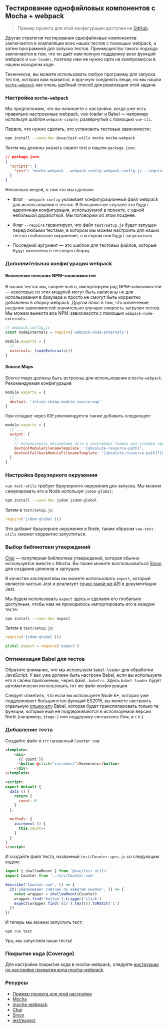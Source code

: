 ## Тестирование однофайловых компонентов с Mocha + webpack

> Пример проекта для этой конфигурации доступен на [GitHub](https://github.com/vuejs/vue-test-utils-mocha-webpack-example).

Другая стратегия тестирования однофайловых компонентов заключается в компиляции всех наших тестов с помощью webpack, а затем программой для запуска тестов. Преимущество такого подхода заключается в том, что он даёт нам полную поддержку всех функций webpack и `vue-loader`, поэтому нам не нужно идти на компромиссы в нашем исходном коде.

Технически, вы можете использовать любую программу для запуска тестов, которая вам нравится, и вручную соединять вещи, но мы нашли [`mocha-webpack`](https://github.com/zinserjan/mocha-webpack) как очень удобный способ для реализации этой задачи.

### Настройка `mocha-webpack`

Мы предположим, что вы начинаете с настройки, когда уже есть правильно настроенные webpack, vue-loader и Babel — например используя шаблон `webpack-simple`, развёрнутый с помощью `vue-cli`.

Первое, что нужно сделать, это установить тестовые зависимости:

``` bash
npm install --save-dev @vue/test-utils mocha mocha-webpack
```

Затем мы должны указать скрипт test в нашем `package.json`.

```json
// package.json
{
  "scripts": {
    "test": "mocha-webpack --webpack-config webpack.config.js --require test/setup.js test/**/*.spec.js"
  }
}
```

Несколько вещей, о том что мы сделали:

- Флаг `--webpack-config` указывает конфигурационный файл webpack для использования в тестах. В большинстве случаев это будут идентичная конфигурация, используемой в проекте, с одной небольшой доработкой. Мы поговорим об этом позднее.

- Флаг `--require` гарантирует, что файл `test/setup.js` будет запущен перед любыми тестами, в котором мы можем настроить для наших тестов глобальное окружение, в котором они будут запускаться.

- Последний аргумент — это шаблон для тестовых файлов, которые будут включены в тестовую сборку.

### Дополнительная конфигурация webpack

#### Вынесение внешних NPM-зависимостей

В наших тестах мы, скорее всего, импортируем ряд NPM-зависимостей — некоторые из этих модулей могут быть написаны не для использования в браузере и просто не смогут быть корректно добавлены в сборку webpack. Другой плюс в том, что извлечение внешних зависимостей значительно улучшит скорость загрузки тестов. Мы можем вынести все NPM-зависимости с помощью `webpack-node-externals`:

```js
// webpack.config.js
const nodeExternals = require('webpack-node-externals')

module.exports = {
  // ...
  externals: [nodeExternals()]
}
```

#### Source Maps

Source maps должны быть встроены для использования в `mocha-webpack`. Рекомендуемая конфигурация:

``` js
module.exports = {
  // ...
  devtool: 'inline-cheap-module-source-map'
}
```

При отладке через IDE рекомендуется также добавить следующее:

``` js
module.exports = {
  // ...
  output: {
    // ...
    // использовать абсолютные пути в sourcemaps (важно для отладки через IDE)
    devtoolModuleFilenameTemplate: '[absolute-resource-path]',
    devtoolFallbackModuleFilenameTemplate: '[absolute-resource-path]?[hash]'
  }
}
```

### Настройка браузерного окружения

`vue-test-utils` требует браузерного окружения для запуска. Мы можем симулировать его в Node используя `jsdom-global`:

```bash
npm install --save-dev jsdom jsdom-global
```

Затем в `test/setup.js`:

``` js
require('jsdom-global')()
```

Это добавит браузерное окружение в Node, таким образом `vue-test-utils` сможет корректно запуститься.

### Выбор библиотеки утверждений

[Chai](http://chaijs.com/) — популярная библиотека утверждений, которая обычно используется вместе с Mocha. Вы также можете воспользоваться [Sinon](http://sinonjs.org/) для создания шпионов и заглушек.

В качестве альтернативы вы можете использовать `expect`, который является частью Jest и реализует [точно такой же API](http://facebook.github.io/jest/docs/en/expect.html#content) в документации Jest.

Мы будем использовать `expect` здесь и сделаем его глобально доступным, чтобы нам не приходилось импортировать его в каждом тесте:

``` bash
npm install --save-dev expect
```

Затем в `test/setup.js`:

``` js
require('jsdom-global')()

global.expect = require('expect')
```

### Оптимизация Babel для тестов

Обратите внимание, что мы используем `babel-loader` для обработки JavaScript. У вас уже должен быть настроен Babel, если вы используете его в своём приложении, через файл `.babelrc`. Здесь `babel-loader` будет автоматически использовать тот же файл конфигурации.

Следует отметить, что если вы используете Node 6+, которая уже поддерживает большинство функций ES2015, вы можете настроить отдельную [опцию env](https://babeljs.io/docs/usage/babelrc/#env-option) Babel, которая будет транспилировать только те функции, которые ещё не поддерживаются в используемой версии Node (например, `stage-2` или поддержку синтаксиса flow, и т.п.).

### Добавление теста

Создайте файл в `src` названный `Counter.vue`:

``` html
<template>
	<div>
	  {{ count }}
	  <button @click="increment">Увеличить</button>
	</div>
</template>

<script>
export default {
  data () {
    return {
      count: 0
    }
  },

  methods: {
    increment () {
      this.count++
    }
  }
}
</script>
```

И создайте файл теста, названный `test/Counter.spec.js` со следующим кодом:

```js
import { shallowMount } from '@vue/test-utils'
import Counter from '../src/Counter.vue'

describe('Counter.vue', () => {
  it('увеличивает счётчик по нажатию кнопки', () => {
    const wrapper = shallowMount(Counter)
    wrapper.find('button').trigger('click')
    expect(wrapper.find('div').text()).toMatch('1')
  })
})
```

И теперь мы можем запустить тест:

```
npm run test
```

Ура, мы запустили наши тесты!

### Покрытие кода (Coverage)

Для настройки покрытия кода в mocha-webpack, следуйте [инструкции по настройке покрытия кода mocha-webpack](https://github.com/zinserjan/mocha-webpack/blob/master/docs/guides/code-coverage.md).

### Ресурсы

- [Пример проекта для этой настройки](https://github.com/vuejs/vue-test-utils-mocha-webpack-example)
- [Mocha](https://mochajs.org/)
- [mocha-webpack](http://zinserjan.github.io/mocha-webpack/)
- [Chai](http://chaijs.com/)
- [Sinon](http://sinonjs.org/)
- [jest/expect](http://facebook.github.io/jest/docs/en/expect.html#content)

